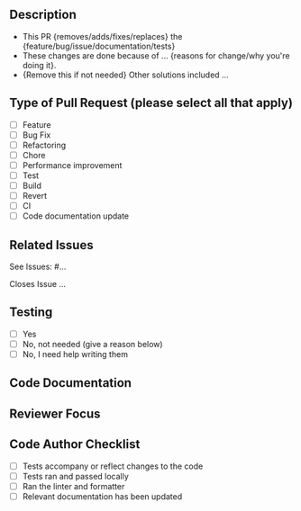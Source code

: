 ## Description

<!-- DO NOT LEAVE THIS SECTION BLANK -->

- This PR {removes/adds/fixes/replaces} the {feature/bug/issue/documentation/tests}
- These changes are done because of ... {reasons for change/why you're doing it}.
- {Remove this if not needed} Other solutions included ...

## Type of Pull Request (please select all that apply)

- [ ] Feature
- [ ] Bug Fix
- [ ] Refactoring
- [ ] Chore
- [ ] Performance improvement
- [ ] Test
- [ ] Build
- [ ] Revert
- [ ] CI
- [ ] Code documentation update

<!--TODO are we missing any here? -->

## Related Issues

<!-- Connect this PR to relevant issues, to help the reviewer but also for record-keeping. -->

See Issues: #...

<!-- Also list issues the PR closes -->

Closes Issue ...

## Testing

- [ ] Yes
- [ ] No, not needed (give a reason below)
- [ ] No, I need help writing them

<!-- Please explain why the tests are not needed for this PR here -->

## Code Documentation

<!-- Please detail which parts, if any, of the documentation has been updated -->

## Reviewer Focus

<!-- Any particular section the reviewer should focus on, anywhere that would be a good place to start? -->

## Code Author Checklist

<!-- This is to help you determine if your work is ready to be reviewed, if an item is not relevant then you can mark it as done (because you have checked and found that it isn't needed) -->

- [ ] Tests accompany or reflect changes to the code
- [ ] Tests ran and passed locally
- [ ] Ran the linter and formatter
- [ ] Relevant documentation has been updated

